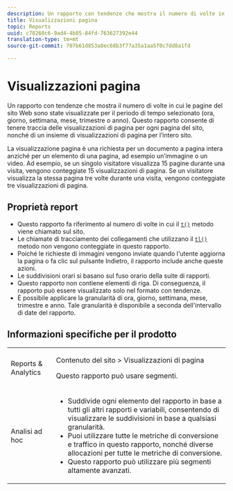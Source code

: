 ```yaml
---
description: Un rapporto con tendenze che mostra il numero di volte in cui le pagine del sito Web sono state visualizzate per il periodo di tempo selezionato (ora, giorno, settimana, mese, trimestre o anno). Questo rapporto consente di tenere traccia delle visualizzazioni di pagina per ogni pagina del sito, nonché di un insieme di visualizzazioni di pagina per l’intero sito.
title: Visualizzazioni pagina
topic: Reports
uuid: c78260c6-9ad4-4b85-84fd-763627392e44
translation-type: tm+mt
source-git-commit: 707b61d853a8ec68b3f77a35a1aa5f0c7dd8a1fd

---
```



# Visualizzazioni pagina

Un rapporto con tendenze che mostra il numero di volte in cui le pagine del sito Web sono state visualizzate per il periodo di tempo selezionato (ora, giorno, settimana, mese, trimestre o anno). Questo rapporto consente di tenere traccia delle visualizzazioni di pagina per ogni pagina del sito, nonché di un insieme di visualizzazioni di pagina per l’intero sito.

La visualizzazione [](/help/components/c-variables/c-metrics/metrics-page-view.md) pagina è una richiesta per un documento a pagina intera anziché per un elemento di una pagina, ad esempio un’immagine o un video. Ad esempio, se un singolo visitatore visualizza 15 pagine durante una visita, vengono conteggiate 15 visualizzazioni di pagina. Se un visitatore visualizza la stessa pagina tre volte durante una visita, vengono conteggiate tre visualizzazioni di pagina.

## Proprietà report

* Questo rapporto fa riferimento al numero di volte in cui il [`t()`](/help/implement/vars/functions/t-method.md) metodo viene chiamato sul sito.
* Le chiamate di tracciamento dei collegamenti che utilizzano il [`tl()`](/help/implement/vars/functions/tl-method.md) metodo non vengono conteggiate in questo rapporto.
* Poiché le richieste di immagini vengono inviate quando l&#39;utente aggiorna la pagina o fa clic sul pulsante Indietro, il rapporto include anche queste azioni.
* Le suddivisioni orari si basano sul fuso orario della suite di rapporti.
* Questo rapporto non contiene elementi di riga. Di conseguenza, il rapporto può essere visualizzato solo nel formato con tendenze.
* È possibile applicare la granularità di ora, giorno, settimana, mese, trimestre e anno. Tale granularità è disponibile a seconda dell&#39;intervallo di date del rapporto.

## Informazioni specifiche per il prodotto

<table id="table_61F964F47D1D43508B271999F495F7F9"> 
 <tbody> 
  <tr> 
   <td colname="col1"> <p> Reports &amp; Analytics </p> </td> 
   <td colname="col2"> <p> <span class="uicontrol"> Contenuto</span> del sito &gt; Visualizzazioni di <span class="uicontrol"> pagina</span> </p> <p>Questo rapporto può usare segmenti. </p> </td> 
  </tr> 
  <tr> 
   <td colname="col1"> <p> Analisi ad hoc </p> </td> 
   <td colname="col2"> 
    <ul id="ul_DB66B8F9F6BF473A83EC7668F59776D0"> 
     <li id="li_D1CB486058F040859560D5BFDF3972EE"> Suddivide ogni elemento del rapporto in base a tutti gli altri rapporti e variabili, consentendo di visualizzare le suddivisioni in base a qualsiasi granularità. </li> 
     <li id="li_BAADA9ADDD6F47B08D129FD30CD8EF2E">Puoi utilizzare tutte le metriche di conversione e traffico in questo rapporto, nonché diverse allocazioni per tutte le metriche di conversione. </li> 
     <li id="li_3696CA6E0BD54305B3609CCC80F851BA">Questo rapporto può utilizzare più segmenti altamente avanzati. </li> 
    </ul> </td> 
  </tr> 
 </tbody> 
</table>

